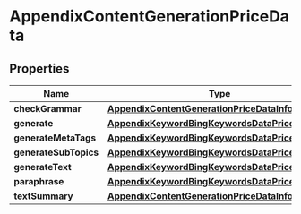 

# AppendixContentGenerationPriceData


## Properties

| Name | Type | Description | Notes |
|------------ | ------------- | ------------- | -------------|
|**checkGrammar** | [**AppendixContentGenerationPriceDataInfo**](AppendixContentGenerationPriceDataInfo.md) |  |  [optional] |
|**generate** | [**AppendixKeywordBingKeywordsDataPriceDataInfo**](AppendixKeywordBingKeywordsDataPriceDataInfo.md) |  |  [optional] |
|**generateMetaTags** | [**AppendixKeywordBingKeywordsDataPriceDataInfo**](AppendixKeywordBingKeywordsDataPriceDataInfo.md) |  |  [optional] |
|**generateSubTopics** | [**AppendixKeywordBingKeywordsDataPriceDataInfo**](AppendixKeywordBingKeywordsDataPriceDataInfo.md) |  |  [optional] |
|**generateText** | [**AppendixKeywordBingKeywordsDataPriceDataInfo**](AppendixKeywordBingKeywordsDataPriceDataInfo.md) |  |  [optional] |
|**paraphrase** | [**AppendixKeywordBingKeywordsDataPriceDataInfo**](AppendixKeywordBingKeywordsDataPriceDataInfo.md) |  |  [optional] |
|**textSummary** | [**AppendixContentGenerationPriceDataInfo**](AppendixContentGenerationPriceDataInfo.md) |  |  [optional] |



